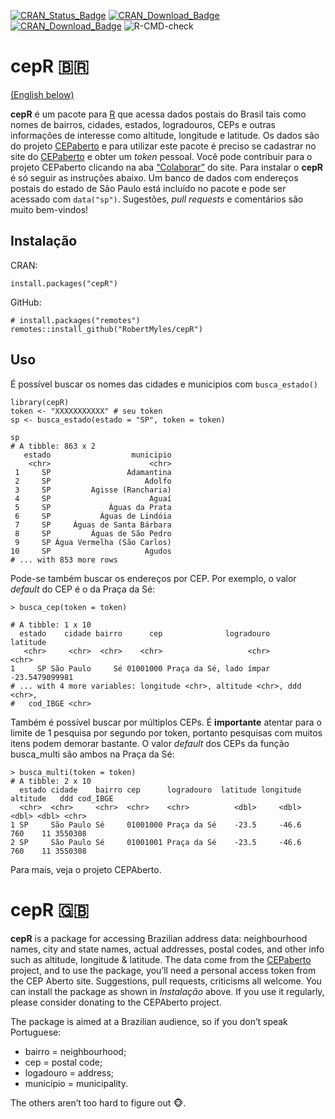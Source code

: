 
<!-- README.md is generated from README.Rmd. Please edit that file -->

[![CRAN\_Status\_Badge](http://www.r-pkg.org/badges/version/cepR)](https://cran.r-project.org/package=cepR)
[![CRAN\_Download\_Badge](http://cranlogs.r-pkg.org/badges/cepR)](https://CRAN.R-project.org/package=cepR)
[![CRAN\_Download\_Badge](http://cranlogs.r-pkg.org/badges/grand-total/cepR)](https://CRAN.R-project.org/package=cepR)
![R-CMD-check](https://github.com/RobertMyles/cepR/workflows/R/badge.svg)

cepR 🇧🇷
=======

<a href=#uk>(English below)</a>

**cepR** é um pacote para [R](https://www.r-project.org/) que acessa
dados postais do Brasil tais como nomes de bairros, cidades, estados,
logradouros, CEPs e outras informações de interesse como altitude,
longitude e latitude. Os dados são do projeto
[CEPaberto](https://cepaberto.com/) e para utilizar este pacote é
preciso se cadastrar no site do
[CEPaberto](https://cepaberto.com/users/register) e obter um *token*
pessoal. Você pode contribuir para o projeto CEPaberto clicando na aba
[“Colaborar”](https://cepaberto.com/ceps) do site. Para instalar o
**cepR** é só seguir as instruções abaixo. Um banco de dados com
endereços postais do estado de São Paulo está incluído no pacote e pode
ser acessado com `data("sp")`. Sugestões, *pull requests* e comentários
são muito bem-vindos!

Instalação
----------

CRAN:

    install.packages("cepR")

GitHub:

    # install.packages("remotes")
    remotes::install_github("RobertMyles/cepR")

Uso
---

É possível buscar os nomes das cidades e municipios com `busca_estado()`

    library(cepR)
    token <- "XXXXXXXXXXX" # seu token
    sp <- busca_estado(estado = "SP", token = token)

    sp
    # A tibble: 863 x 2
       estado                  municipio
        <chr>                      <chr>
     1     SP                 Adamantina
     2     SP                     Adolfo
     3     SP         Agisse (Rancharia)
     4     SP                      Aguaí
     5     SP             Águas da Prata
     6     SP           Águas de Lindóia
     7     SP     Águas de Santa Bárbara
     8     SP         Águas de São Pedro
     9     SP Água Vermelha (São Carlos)
    10     SP                     Agudos
    # ... with 853 more rows

Pode-se também buscar os endereços por CEP. Por exemplo, o valor
*default* do CEP é o da Praça da Sé:

    > busca_cep(token = token)

    # A tibble: 1 x 10
      estado    cidade bairro      cep              logradouro       latitude
       <chr>     <chr>  <chr>    <chr>                   <chr>          <chr>
    1     SP São Paulo     Sé 01001000 Praça da Sé, lado ímpar -23.5479099981
    # ... with 4 more variables: longitude <chr>, altitude <chr>, ddd <chr>,
    #   cod_IBGE <chr>

Também é possível buscar por múltiplos CEPs. É **importante** atentar
para o limite de 1 pesquisa por segundo por token, portanto pesquisas
com muitos itens podem demorar bastante. O valor *default* dos CEPs da
função busca\_multi são ambos na Praça da Sé:

    > busca_multi(token = token)
    # A tibble: 2 x 10
      estado cidade    bairro cep      logradouro  latitude longitude altitude   ddd cod_IBGE
      <chr>  <chr>     <chr>  <chr>    <chr>          <dbl>     <dbl>    <dbl> <dbl> <chr>   
    1 SP     São Paulo Sé     01001000 Praça da Sé    -23.5     -46.6      760    11 3550308 
    2 SP     São Paulo Sé     01001001 Praça da Sé    -23.5     -46.6      760    11 3550308 

Para mais, veja o projeto CEPAberto.

<a name="uk">cepR</a> 🇬🇧
========================

**cepR** is a package for accessing Brazilian address data:
neighbourhood names, city and state names, actual addresses, postal
codes, and other info such as altitude, longitude & latitude. The data
come from the [CEPaberto](https://cepaberto.com/) project, and to use
the package, you’ll need a personal access token from the CEP Aberto
site. Suggestions, pull requests, criticisms all welcome. You can
install the package as shown in *Instalação* above. If you use it
regularly, please consider donating to the CEPAberto project.

The package is aimed at a Brazilian audience, so if you don’t speak
Portuguese:

-   bairro = neighbourhood;
-   cep = postal code;
-   logadouro = address;
-   município = municipality.

The others aren’t too hard to figure out 🐵.

